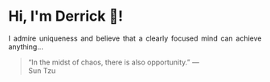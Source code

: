 # Hi, I'm Derrick 👋!
<p align="justify">I admire uniqueness and believe that a clearly focused mind can achieve anything...</p> 
<!-- #quote-start -->
<blockquote>&ldquo;In the midst of chaos, there is also opportunity.&rdquo; &mdash; <footer>Sun Tzu</footer></blockquote>
<!-- #quote-end -->
